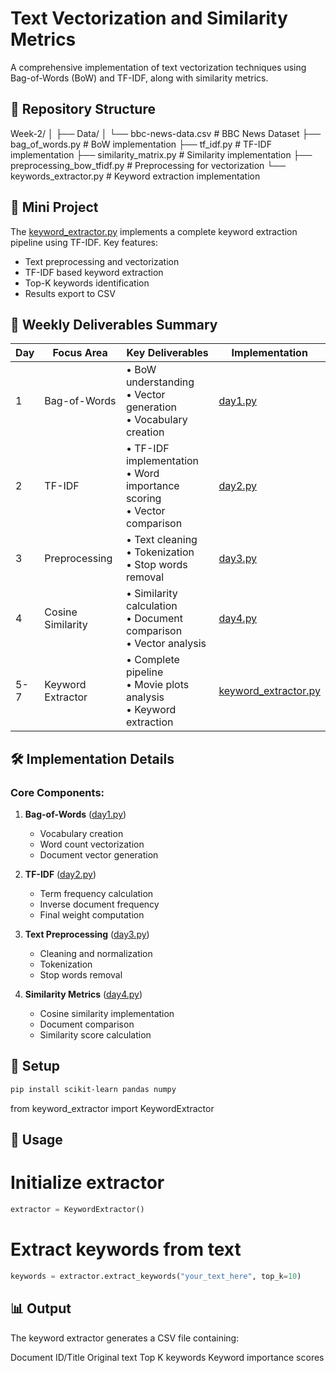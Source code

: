 # Text Vectorization and Similarity Metrics

A comprehensive implementation of text vectorization techniques using Bag-of-Words (BoW) and TF-IDF, along with similarity metrics.

## 📂 Repository Structure

Week-2/
│
├── Data/
│   └── bbc-news-data.csv             # BBC News Dataset
├── bag_of_words.py                   # BoW implementation
├── tf_idf.py                         # TF-IDF implementation
├── similarity_matrix.py              # Similarity implementation
├── preprocessing_bow_tfidf.py        # Preprocessing for vectorization
└── keywords_extractor.py             # Keyword extraction implementation


## 🎯 Mini Project
The [keyword_extractor.py](https://github.com/mayankdubey1996/NLP/blob/main/Week-2/keyword_extractor.py) implements a complete keyword extraction pipeline using TF-IDF. Key features:
- Text preprocessing and vectorization
- TF-IDF based keyword extraction
- Top-K keywords identification
- Results export to CSV

## 📌 Weekly Deliverables Summary

| Day | Focus Area | Key Deliverables | Implementation |
|-----|------------|------------------|----------------|
| 1 | Bag-of-Words | • BoW understanding<br>• Vector generation<br>• Vocabulary creation | [day1.py](https://github.com/mayankdubey1996/NLP/blob/main/Week-2/day1.py) |
| 2 | TF-IDF | • TF-IDF implementation<br>• Word importance scoring<br>• Vector comparison | [day2.py](https://github.com/mayankdubey1996/NLP/blob/main/Week-2/day2.py) |
| 3 | Preprocessing | • Text cleaning<br>• Tokenization<br>• Stop words removal | [day3.py](https://github.com/mayankdubey1996/NLP/blob/main/Week-2/day3.py) |
| 4 | Cosine Similarity | • Similarity calculation<br>• Document comparison<br>• Vector analysis | [day4.py](https://github.com/mayankdubey1996/NLP/blob/main/Week-2/day4.py) |
| 5-7 | Keyword Extractor | • Complete pipeline<br>• Movie plots analysis<br>• Keyword extraction | [keyword_extractor.py](https://github.com/mayankdubey1996/NLP/blob/main/Week-2/keyword_extractor.py) |

## 🛠️ Implementation Details

### Core Components:
1. **Bag-of-Words** ([day1.py](https://github.com/mayankdubey1996/NLP/blob/main/Week-2/day1.py))
   - Vocabulary creation
   - Word count vectorization
   - Document vector generation

2. **TF-IDF** ([day2.py](https://github.com/mayankdubey1996/NLP/blob/main/Week-2/day2.py))
   - Term frequency calculation
   - Inverse document frequency
   - Final weight computation

3. **Text Preprocessing** ([day3.py](https://github.com/mayankdubey1996/NLP/blob/main/Week-2/day3.py))
   - Cleaning and normalization
   - Tokenization
   - Stop words removal

4. **Similarity Metrics** ([day4.py](https://github.com/mayankdubey1996/NLP/blob/main/Week-2/day4.py))
   - Cosine similarity implementation
   - Document comparison
   - Similarity score calculation

## 🔧 Setup

```bash
pip install scikit-learn pandas numpy
```

from keyword_extractor import KeywordExtractor

## 🚀 Usage

# Initialize extractor

``` python
extractor = KeywordExtractor()
```

# Extract keywords from text

```python
keywords = extractor.extract_keywords("your_text_here", top_k=10)
```

## 📊 Output
The keyword extractor generates a CSV file containing:

Document ID/Title
Original text
Top K keywords
Keyword importance scores
